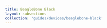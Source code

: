 ```yaml
---
title: BeagleBone Black
layout: subsections
collection: 'guides/devices/beaglebone-black'
---
```

